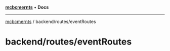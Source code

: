 [**mcbcmernts**](../../../README.md) • **Docs**

---

[mcbcmernts](../../../modules.md) / backend/routes/eventRoutes

# backend/routes/eventRoutes
